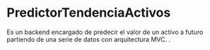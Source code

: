 # PredictorTendenciaActivos
Es un backend encargado de predecir el valor de un activo a futuro partiendo de una serie de datos con arquitectura MVC. .

